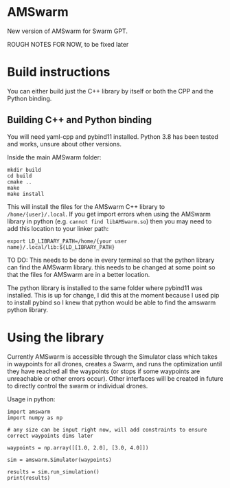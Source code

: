 # AMSwarm
New version of AMSwarm for Swarm GPT. 

ROUGH NOTES FOR NOW, to be fixed later

# Build instructions

You can either build just the C++ library by itself or both the CPP and the Python binding.

## Building C++ and Python binding

You will need yaml-cpp and pybind11 installed. Python 3.8 has been tested and works, unsure about other versions.

Inside the main AMSwarm folder:


```
mkdir build
cd build
cmake ..
make
make install
```

This will install the files for the AMSwarm C++ library to `/home/{user}/.local`. If you get import errors when using the AMSwarm library in python (e.g. `cannot find libAMSwarm.so`) then you may need to add this location to your linker path:


```
export LD_LIBRARY_PATH=/home/{your user name}/.local/lib:${LD_LIBRARY_PATH}
```

TO DO: This needs to be done in every terminal so that the python library can find the AMSwarm library. this needs to be changed at some point so that the files for AMSwarm are in a better location.

The python library is installed to the same folder where pybind11 was installed. This is up for change, I did this at the moment because I used pip to install pybind so I knew that python would be able to find the amswarm python library.

# Using the library

Currently AMSwarm is accessible through the Simulator class which takes in waypoints for all drones, creates a Swarm, and runs the optimization until they have reached all the waypoints (or stops if some waypoints are unreachable or other errors occur). Other interfaces will be created in future to directly control the swarm or individual drones.

Usage in python:

```
import amswarm
import numpy as np

# any size can be input right now, will add constraints to ensure correct waypoints dims later

waypoints = np.array([[1.0, 2.0], [3.0, 4.0]])

sim = amswarm.Simulator(waypoints)

results = sim.run_simulation()
print(results)
```


